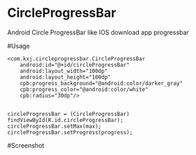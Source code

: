 # CircleProgressBar
Android Circle ProgressBar like IOS download app progressbar

#Usage

    <com.kxj.circleprogressbar.CircleProgressBar
        android:id="@+id/circleProgressBar"
        android:layout_width="100dp"
        android:layout_height="100dp"
        cpb:progress_background="@android:color/darker_gray"
        cpb:progress_color="@android:color/white"
        cpb:radius="30dp"/>
        
        
    circleProgressBar = (CircleProgressBar) findViewById(R.id.circleProgressBar);
    circleProgressBar.setMax(max);
    circleProgressBar.setProgress(progress);
    
#Screenshot
